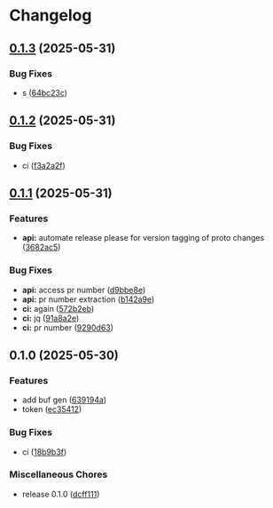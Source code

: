 # Changelog

## [0.1.3](https://github.com/TimKotowski/schema-registry-go/compare/v0.1.2...v0.1.3) (2025-05-31)


### Bug Fixes

* s ([64bc23c](https://github.com/TimKotowski/schema-registry-go/commit/64bc23c15084ca5a436d1645839f365401dad158))

## [0.1.2](https://github.com/TimKotowski/schema-registry-go/compare/v0.1.1...v0.1.2) (2025-05-31)


### Bug Fixes

* ci ([f3a2a2f](https://github.com/TimKotowski/schema-registry-go/commit/f3a2a2ffc1f3dbdf8d8d21d401692934c0ebeef8))

## [0.1.1](https://github.com/TimKotowski/schema-registry-go/compare/v0.1.0...v0.1.1) (2025-05-31)


### Features

* **api:** automate release please for version tagging of proto changes ([3682ac5](https://github.com/TimKotowski/schema-registry-go/commit/3682ac563c982999f2ffcaa6826a969ab00b0503))


### Bug Fixes

* **api:** access pr number ([d9bbe8e](https://github.com/TimKotowski/schema-registry-go/commit/d9bbe8e08d7f8f9018c32f068cb22add24166063))
* **api:** pr number extraction ([b142a9e](https://github.com/TimKotowski/schema-registry-go/commit/b142a9e76450112bd89db010caa9cdd04a1b23fa))
* **ci:** again ([572b2eb](https://github.com/TimKotowski/schema-registry-go/commit/572b2eb200bc4b2b2347ef12050ffbc1e7be11c8))
* **ci:** jq ([91a8a2e](https://github.com/TimKotowski/schema-registry-go/commit/91a8a2e72dc258ede600f9bfe936b0abffeba1b6))
* **ci:** pr number ([9290d63](https://github.com/TimKotowski/schema-registry-go/commit/9290d632567a01a3ef34868975a6d76d7d2f9f55))

## 0.1.0 (2025-05-30)


### Features

* add buf gen ([639194a](https://github.com/TimKotowski/schema-registry-go/commit/639194a41234f67569e83c84b52404efa7a18adb))
* token ([ec35412](https://github.com/TimKotowski/schema-registry-go/commit/ec35412f81916b13af4379b442e9adf3203a7aa8))


### Bug Fixes

* ci ([18b9b3f](https://github.com/TimKotowski/schema-registry-go/commit/18b9b3fc0a617c891fa74133ed3d43d72dafcd7e))


### Miscellaneous Chores

* release 0.1.0 ([dcff111](https://github.com/TimKotowski/schema-registry-go/commit/dcff111191aa7c8632aefbb053ab59691ff42a29))
